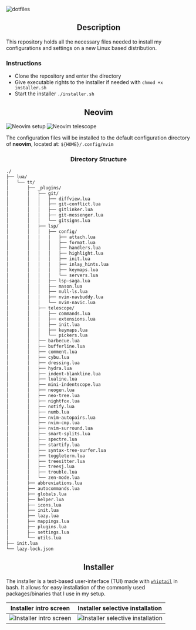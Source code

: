 ![dotfiles](https://user-images.githubusercontent.com/20475201/183306482-caa3360c-d357-4525-b429-a468fb932502.png)

<h2 align="center">Description</h2>

This repository holds all the necessary files needed to install my configurations
and settings on a new Linux based distribution.

### Instructions

* Clone the repository and enter the directory
* Give executable rights to the installer if needed with `chmod +x installer.sh`
* Start the installer `./installer.sh`

<h2 align="center">Neovim</h2>

![Neovim setup](https://user-images.githubusercontent.com/20475201/183304528-10251a43-183a-4181-a08d-cf9d311f2ac8.png)
![Neovim telescope](https://user-images.githubusercontent.com/20475201/183304535-d2516144-4abe-4920-84fe-e3039c295291.png)

The configuration files will be installed to the default configuration directory
of **neovim**, located at: `${HOME}/.config/nvim`

<h3 align="center">Directory Structure</h3>

```bash
./
├── lua/
│   └── tt/
│       ├── _plugins/
│       │   ├── git/
│       │   │   ├── diffview.lua
│       │   │   ├── git-conflict.lua
│       │   │   ├── gitlinker.lua
│       │   │   ├── git-messenger.lua
│       │   │   └── gitsigns.lua
│       │   ├── lsp/
│       │   │   ├── config/
│       │   │   │   ├── attach.lua
│       │   │   │   ├── format.lua
│       │   │   │   ├── handlers.lua
│       │   │   │   ├── highlight.lua
│       │   │   │   ├── init.lua
│       │   │   │   ├── inlay_hints.lua
│       │   │   │   ├── keymaps.lua
│       │   │   │   └── servers.lua
│       │   │   ├── lsp-saga.lua
│       │   │   ├── mason.lua
│       │   │   ├── null-ls.lua
│       │   │   ├── nvim-navbuddy.lua
│       │   │   └── nvim-navic.lua
│       │   ├── telescope/
│       │   │   ├── commands.lua
│       │   │   ├── extensions.lua
│       │   │   ├── init.lua
│       │   │   ├── keymaps.lua
│       │   │   └── pickers.lua
│       │   ├── barbecue.lua
│       │   ├── bufferline.lua
│       │   ├── comment.lua
│       │   ├── cybu.lua
│       │   ├── dressing.lua
│       │   ├── hydra.lua
│       │   ├── indent-blankline.lua
│       │   ├── lualine.lua
│       │   ├── mini-indentscope.lua
│       │   ├── neogen.lua
│       │   ├── neo-tree.lua
│       │   ├── nightfox.lua
│       │   ├── notify.lua
│       │   ├── numb.lua
│       │   ├── nvim-autopairs.lua
│       │   ├── nvim-cmp.lua
│       │   ├── nvim-surround.lua
│       │   ├── smart-splits.lua
│       │   ├── spectre.lua
│       │   ├── startify.lua
│       │   ├── syntax-tree-surfer.lua
│       │   ├── toggleterm.lua
│       │   ├── treesitter.lua
│       │   ├── treesj.lua
│       │   ├── trouble.lua
│       │   └── zen-mode.lua
│       ├── abbreviations.lua
│       ├── autocommands.lua
│       ├── globals.lua
│       ├── helper.lua
│       ├── icons.lua
│       ├── init.lua
│       ├── lazy.lua
│       ├── mappings.lua
│       ├── plugins.lua
│       ├── settings.lua
│       └── utils.lua
├── init.lua
└── lazy-lock.json
```

<h2 align="center">Installer</h2>

The installer is a text-based user-interface (TUI) made with
[`whiptail`](https://linux.die.net/man/1/whiptail) in bash.
It allows for easy installation of the commonly used packages/binaries that I
use in my setup.

| Installer intro screen  | Installer selective installation |
|:-----------------------:|:--------------------------------:|
| ![Installer intro screen](https://user-images.githubusercontent.com/20475201/183304609-1e02a470-c541-4d6c-97ff-f5f99b64327d.png) | ![Installer selective installation](https://user-images.githubusercontent.com/20475201/183304610-a45c9482-c59b-4513-89fe-ce51ddc0c6f7.png) |
